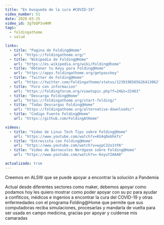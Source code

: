 ```yaml
---
title: "En busqueda de la cura #COVID-19"
video_number: 51
date: 2020-03-25
video_id: 3gTbQP3vHHM
tags:
  - foldingathome
  - salud

links:
  - title: "Pagina de Folding@Home"
    url: "https://foldingathome.org/"
  - title: "Wikipedia de Folding@Home"
    url: "https://es.wikipedia.org/wiki/Folding@home"
  - title: "Obtener tu Keyy para Folding@Home"
    url: "https://apps.foldingathome.org/getpasskey"
  - title: "Twitter de Folding@Home"
    url: "https://twitter.com/foldingathome/status/1239198565626413062"
  - title: "Foro con informacion"
    url: "https://foldingforum.org/viewtopic.php?f=24&t=32463"
  - title: "Descarga Folding@Home"
    url: "https://foldingathome.org/start-folding/"
  - title: "Todas Descargas Folding@Home"
    url: "https://foldingathome.org/alternative-downloads/"
  - title: "Codigo Fuente Folding@Home"
    url: "https://github.com/FoldingAtHome"

videos:
  - title: "Video de Linus Tech Tips sobre Folding@Home"
    url: "https://www.youtube.com/watch?v=KU4qOebhkfs"
  - title: "Entrevista con Folding@Home"
    url: "https://www.youtube.com/watch?v=wypC32o1tPA"
  - title: "Video de Barnacules Nerdgasm sobre Folding@Home"
    url: "https://www.youtube.com/watch?v=-6oyuYIA6A8"

actualizado: true
---
```


Creemos en ALSW que se puede apoyar a encontrar la solución a Pandemia

Actual desde diferentes sectores como maker, debemos apoyar como podamos hoy les quiero mostrar como poder apoyar con su pc para ayudar a confiticos, médicos e ingenios a encontrar la cura del COVID-19 y otras enfermedades con el programa Folding@Home que permite que sus computadoras reciba simulaciones, procesarlas y mandarla de vuelta para ser usada en campo medicina, gracias por apoyar y cuídense mis camaradas
